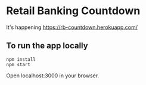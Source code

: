 # Retail Banking Countdown
It's happening
https://rb-countdown.herokuapp.com/

## To run the app locally
```
npm install
npm start
```
Open localhost:3000 in your browser.